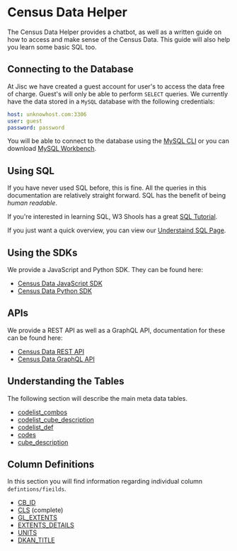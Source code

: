 # Census Data Helper

The Census Data Helper provides a chatbot, as well as a written guide on how to access and make sense of the Census Data. This guide will also help you learn some basic SQL too.

## Connecting to the Database

At Jisc we have created a guest account for user's to access the data free of charge. Guest's will only be able to perform `SELECT` queries. We currently have the data stored in a `MySQL` database with the following credentials:

```yaml
host: unknowhost.com:3306
user: guest
password: password
```

You will be able to connect to the database using the [MySQL CLI](https://dev.mysql.com/downloads/mysql/) or you can download [MySQL Workbench](https://www.mysql.com/products/workbench/).

## Using SQL
If you have never used SQL before, this is fine. All the queries in this documentation are relatively straight forward. SQL has the benefit of being *human readable*.

If you're interested in learning SQL, W3 Shools has a great [SQL Tutorial](https://www.w3schools.com/sql/default.asp).

If you just want a quick overview, you can view our [Understaind SQL Page](understanding_sql.md).

## Using the SDKs

We provide a JavaScript and Python SDK. They can be found here:

- [Census Data JavaScript SDK](http://google.com)
- [Census Data Python SDK](http://google.com)

## APIs

We provide a REST API as well as a GraphQL API, documentation for these can be found here:

- [Census Data REST API](http://google.com)
- [Census Data GraphQL API](http://google.com)

## Understanding the Tables
The following section will describe the main meta data tables.

- [codelist_combos](tables/codelist_combos.md)
- [codelist_cube_description](tables/codelist_cube_description.md)
- [codelist_def](tables/codelist_def.md)
- [codes](tables/codes.md)
- [cube_description](tables/cube_description.md)

## Column Definitions

In this section you will find information regarding individual column `defintions/fieilds`.

- [CB_ID](columns/cb_id.md)
- [CLS](columns/cls.md) (complete)
- [GL_EXTENTS](columns/gl_extents.md)
- [EXTENTS_DETAILS](columns/extents_details.md)
- [UNITS](columns/units.md)
- [DKAN_TITLE](columns/dkan_title.md)
